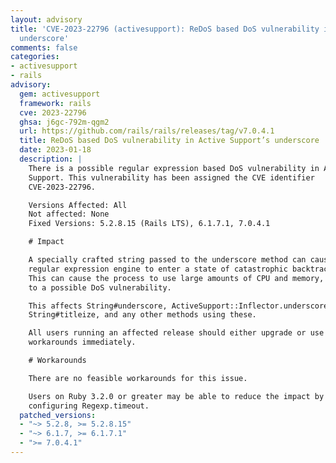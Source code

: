 ```yaml
---
layout: advisory
title: 'CVE-2023-22796 (activesupport): ReDoS based DoS vulnerability in Active Support’s
  underscore'
comments: false
categories:
- activesupport
- rails
advisory:
  gem: activesupport
  framework: rails
  cve: 2023-22796
  ghsa: j6gc-792m-qgm2
  url: https://github.com/rails/rails/releases/tag/v7.0.4.1
  title: ReDoS based DoS vulnerability in Active Support’s underscore
  date: 2023-01-18
  description: |
    There is a possible regular expression based DoS vulnerability in Active
    Support. This vulnerability has been assigned the CVE identifier
    CVE-2023-22796.

    Versions Affected: All
    Not affected: None
    Fixed Versions: 5.2.8.15 (Rails LTS), 6.1.7.1, 7.0.4.1

    # Impact

    A specially crafted string passed to the underscore method can cause the
    regular expression engine to enter a state of catastrophic backtracking.
    This can cause the process to use large amounts of CPU and memory, leading
    to a possible DoS vulnerability.

    This affects String#underscore, ActiveSupport::Inflector.underscore,
    String#titleize, and any other methods using these.

    All users running an affected release should either upgrade or use one of the
    workarounds immediately.

    # Workarounds

    There are no feasible workarounds for this issue.

    Users on Ruby 3.2.0 or greater may be able to reduce the impact by
    configuring Regexp.timeout.
  patched_versions:
  - "~> 5.2.8, >= 5.2.8.15"
  - "~> 6.1.7, >= 6.1.7.1"
  - ">= 7.0.4.1"
---
```

